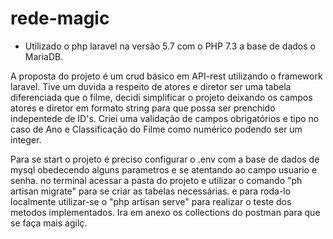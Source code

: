 # rede-magic
- Utilizado o php laravel na versão 5.7 com o PHP 7.3 a base de dados o MariaDB.

A proposta do projeto é um crud básico em API-rest utilizando o framework laravel.
Tive um duvida a respeito de atores e diretor ser uma tabela diferenciada que o filme, 
decidi simplificar o projeto deixando os campos atores e diretor em formato string para que possa ser prenchido indepentede de ID's.
Criei uma validação de campos obrigatórios e tipo no caso de Ano e Classificação do Filme como numérico podendo ser um integer.

Para se start o projeto é preciso configurar o .env com a base de dados de mysql obedecendo alguns parametros e se atentando ao campo usuario e senha.
no terminal acessar a pasta do projeto e utilizar o comando "ph artisan migrate" para se criar as tabelas necessárias. e para roda-lo localmente utilizar-se
o "php artisan serve" para realizar o teste dos metodos implementados.
Ira em anexo os collections do postman para que se faça mais agilç.
